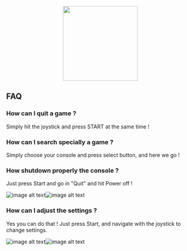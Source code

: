 <div class="image-header" align="center" color="#0094D2">
	<img src="http://imageshack.com/a/img923/3638/nUemDp.png" height="200"/>
</div>

## FAQ

### How can I quit a game ?

Simply hit the joystick and press START at the same time !

### How can I search specially a game ?

Simply choose your console and press select button, and here we go !

### How shutdown properly the console ?

Just press Start and go in "Quit" and hit Power off !

![image alt text](http://retrobox.happyblocks.info/project/Image/getting-started/RetroPie/image_16.png)![image alt text](http://retrobox.happyblocks.info/project/Image/getting-started/RetroPie/image_17.png)

### How can I adjust the settings ?

Yes you can do that ! Just press Start, and navigate with the joystick to change settings.

![image alt text](http://retrobox.happyblocks.info/project/Image/getting-started/RetroPie/image_14.png)![image alt text](http://retrobox.happyblocks.info/project/Image/getting-started/RetroPie/image_15.png)
